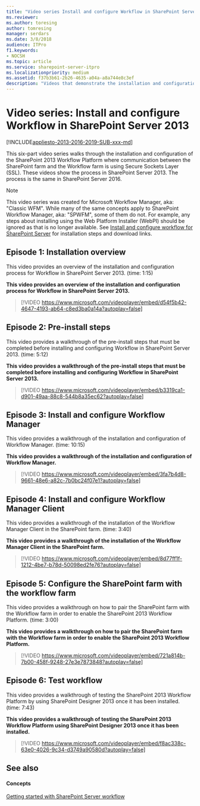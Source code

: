 ```yaml
---
title: "Video series Install and configure Workflow in SharePoint Server 2013"
ms.reviewer: 
ms.author: toresing
author: tomresing
manager: serdars
ms.date: 3/8/2018
audience: ITPro
f1.keywords:
- NOCSH
ms.topic: article
ms.service: sharepoint-server-itpro
ms.localizationpriority: medium
ms.assetid: f37b3b61-2b26-4635-a04a-a8a744e8c3ef
description: "Videos that demonstrate the installation and configuration of workflow in SharePoint Server."
---
```


# Video series: Install and configure Workflow in SharePoint Server 2013

[!INCLUDE[appliesto-2013-2016-2019-SUB-xxx-md](../includes/appliesto-2013-2016-2019-SUB-xxx-md.md)] 
  
This six-part video series walks through the installation and configuration of the SharePoint 2013 Workflow Platform where communication between the SharePoint farm and the Workflow farm is using Secure Sockets Layer (SSL). These videos show the process in SharePoint Server 2013. The process is the same in SharePoint Server 2016.

> [!NOTE]
> This video series was created for Microsoft Workflow Manager, aka: "Classic WFM".  While many of the same concepts apply to SharePoint Workflow Manager, aka: "SPWFM", some of them do not.  For example, any steps about installing using the Web Platform Installer (WebPI) should be ignored as that is no longer available.  See [Install and configure workflow for SharePoint Server](https://learn.microsoft.com/en-us/sharepoint/governance/install-and-configure-workflow-for-sharepoint-server) for installation steps and download links. 

## Episode 1: Installation overview
<a name="episode1"> </a>

This video provides an overview of the installation and configuration process for Workflow in SharePoint Server 2013. (time: 1:15)
  
**This video provides an overview of the installation and configuration process for Workflow in SharePoint Server 2013.**

> [!VIDEO https://www.microsoft.com/videoplayer/embed/d54f5b42-4647-4193-ab64-c8ed3ba0a14a?autoplay=false]
## Episode 2: Pre-install steps
<a name="episode2"> </a>

This video provides a walkthrough of the pre-install steps that must be completed before installing and configuring Workflow in SharePoint Server 2013. (time: 5:12)
  
**This video provides a walkthrough of the pre-install steps that must be completed before installing and configuring Workflow in SharePoint Server 2013.**

> [!VIDEO https://www.microsoft.com/videoplayer/embed/b3319ca1-d901-49aa-88c8-544b8a35ec62?autoplay=false]
## Episode 3: Install and configure Workflow Manager
<a name="episode3"> </a>

This video provides a walkthrough of the installation and configuration of Workflow Manager. (time: 10:15)
  
**This video provides a walkthrough of the installation and configuration of Workflow Manager.**

> [!VIDEO https://www.microsoft.com/videoplayer/embed/3fa7b4d8-9661-48e6-a82c-7b0bc24f07e1?autoplay=false]
## Episode 4: Install and configure Workflow Manager Client
<a name="episode4"> </a>

This video provides a walkthrough of the installation of the Workflow Manager Client in the SharePoint farm. (time: 3:40)
  
**This video provides a walkthrough of the installation of the Workflow Manager Client in the SharePoint farm.**

> [!VIDEO https://www.microsoft.com/videoplayer/embed/8d77ff1f-1212-4be7-b78d-50098ed2fe76?autoplay=false]
## Episode 5: Configure the SharePoint farm with the workflow farm
<a name="episode5"> </a>

This video provides a walkthrough on how to pair the SharePoint farm with the Workflow farm in order to enable the SharePoint 2013 Workflow Platform. (time: 3:00)
  
**This video provides a walkthrough on how to pair the SharePoint farm with the Workflow farm in order to enable the SharePoint 2013 Workflow Platform.**

> [!VIDEO https://www.microsoft.com/videoplayer/embed/721a814b-7b00-458f-9248-27e3e7873848?autoplay=false]
## Episode 6: Test workflow
<a name="episode6"> </a>

This video provides a walkthrough of testing the SharePoint 2013 Workflow Platform by using SharePoint Designer 2013 once it has been installed. (time: 7:43)
  
**This video provides a walkthrough of testing the SharePoint 2013 Workflow Platform using SharePoint Designer 2013 once it has been installed.**

> [!VIDEO https://www.microsoft.com/videoplayer/embed/f8ac338c-63e0-4026-9c34-d3749a90580d?autoplay=false]
## See also
<a name="episode6"> </a>

#### Concepts

[Getting started with SharePoint Server workflow](getting-started-with-sharepoint-server-workflow.md)

